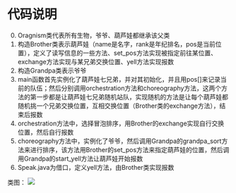 # 代码说明
0. Oragnism类代表所有生物，爷爷、葫芦娃都继承该父类
1. 构造Brother类表示葫芦娃（name是名字，rank是年纪排名，pos是当前位置），定义了读写信息的一些方法、set_pos方法实现被指定前往某位置、exchange方法实现与某兄弟交换位置、yell方法实现报数
2. 构造Grandpa类表示爷爷
3. main函数首先实例化了葫芦娃七兄弟，并对其初始化，并且用pos[]来记录当前的队伍；然后分别调用orchestration方法和choreography方法，这两个方法的第一步都是让葫芦娃七兄弟随机站队，实现随机的方法是让每个葫芦娃都随机挑一个兄弟交换位置，互相交换位置（Brother类的exchange方法），结束后报数
4. orchestration方法中，选择冒泡排序，用Brother的exchange实现自行交换位置，然后自行报数
5. choreography方法中，实例化了爷爷，然后调用Grandpa的grandpa_sort方法来进行排序，该方法用Brother的set_pos方法来指定葫芦娃的位置，然后调用Grandpa的start_yell方法让葫芦娃开始报数
6. Speak.java为借口，定义yell方法，由Brother类实现报数

类图：
![](http://www.plantuml.com/plantuml/png/TL4nKiCm4Epr2fLG92-Wo4111mKFy5paGz94bZnt2aF6s6_dBjACQQZEkwlTrSadha3rEYKpWxk0H-lBQ1TZOwv8d-3Gyenm4SPkDqpfuT7OrJJIFlqSZ_QPIWr8nhwJXnnv4lfm-8z-9SZZ3CQw1Coxg0K7IF4BjOcn3YF2A6s28WztfNStPy-_-oJpedCkh2F3X3eNMQv6jzepbRVhf57TrNAzjEZP7MdGZYIk0VuByDi5oBwx-fliz-eBBYhwzZrmeTgJzBc7tRIQvdg116VW8FSJvpP1p7fWqu2FxjuAkO1SIPOgJNQX41QfcSDDYDMSC8_oDty1)